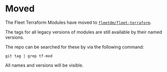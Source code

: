 # Moved

The Fleet Terraform Modules have moved to [`fleetdm/fleet-terraform`](https://github.com/fleetdm/fleet-terraform).

The tags for all legacy versions of modules are still available by their named versions.

The repo can be searched for these by via the following command:

```
git tag | grep tf-mod
```

All names and versions will be visible.
